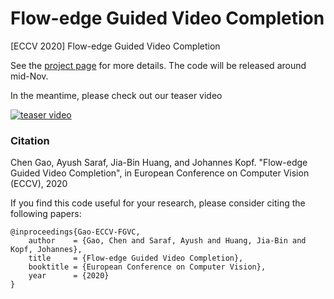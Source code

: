 # Flow-edge Guided Video Completion
[ECCV 2020] Flow-edge Guided Video Completion 

See the [project page](http://chengao.vision/FGVC/) for more details. The code will be released around mid-Nov.

In the meantime, please check out our teaser video


[![teaser video](https://filebox.ece.vt.edu/~jbhuang/images/projects/ECCV%202020%20VideoCompletion%20title.jpg)](https://filebox.ece.vt.edu/~jbhuang/images/projects/ECCV%202020%20VideoCompletion.mp4)

### Citation

Chen Gao, Ayush Saraf, Jia-Bin Huang, and Johannes Kopf. "Flow-edge Guided Video Completion", in European Conference on Computer Vision (ECCV), 2020

If you find this code useful for your research, please consider citing the following papers:

	@inproceedings{Gao-ECCV-FGVC,
	    author    = {Gao, Chen and Saraf, Ayush and Huang, Jia-Bin and Kopf, Johannes}, 
	    title     = {Flow-edge Guided Video Completion}, 
	    booktitle = {European Conference on Computer Vision},
	    year      = {2020}
	}
